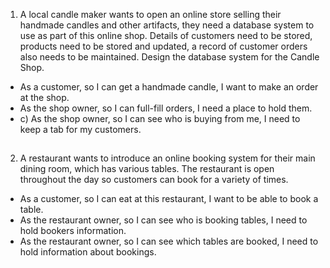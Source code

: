 1. A local candle maker wants to open an online store selling their handmade candles and other artifacts, they need a database system to use as part of this online shop. Details of customers need to be stored, products need to be stored and updated, a record of customer orders also needs to be maintained. Design the database system for the Candle Shop.

- As a customer, so I can get a handmade candle, I want to make an order at the shop.
- As the shop owner, so I can full-fill orders, I need a place to hold them.
- c) As the shop owner, so I can see who is buying from me, I need to keep a tab for my customers.

##

2. A restaurant wants to introduce an online booking system for their main dining room, which has various tables. The restaurant is open throughout the day so customers can book for a variety of times.

- As a customer, so I can eat at this restaurant, I want to be able to book a table.
- As the restaurant owner, so I can see who is booking tables, I need to hold bookers information.
- As the restaurant owner, so I can see which tables are booked, I need to hold information about bookings.

